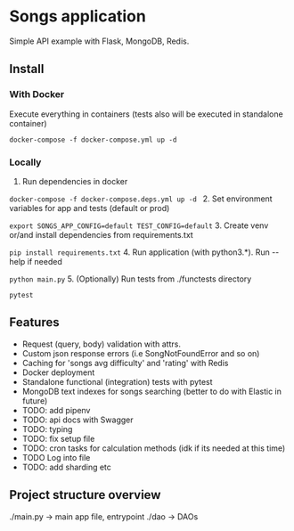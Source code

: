 # Songs application
Simple API example with Flask, MongoDB, Redis. 

## Install

### With Docker
Execute everything in containers (tests also will be executed in standalone container)

``` docker-compose -f docker-compose.yml up -d ```

### Locally
1. Run dependencies in docker

```docker-compose -f docker-compose.deps.yml up -d ```
2. Set environment variables for app and tests (default or prod)

```export SONGS_APP_CONFIG=default TEST_CONFIG=default```
3. Create venv or/and install dependencies from requirements.txt

```pip install requirements.txt```
4. Run application (with python3.*). Run --help if needed

```python main.py```
5. (Optionally) Run tests from ./functests directory

```pytest```

## Features
- Request (query, body) validation with attrs.
- Custom json response errors (i.e SongNotFoundError and so on)
- Caching for 'songs avg difficulty' and 'rating' with Redis
- Docker deployment
- Standalone functional (integration) tests with pytest
- MongoDB text indexes for songs searching (better to do with Elastic in future)
- TODO: add pipenv
- TODO: api docs with Swagger
- TODO: typing
- TODO: fix setup file
- TODO: cron tasks for calculation methods (idk if its needed at this time)
- TODO Log into file
- TODO: add sharding etc

## Project structure overview
./main.py -> main app file, entrypoint
./dao -> DAOs